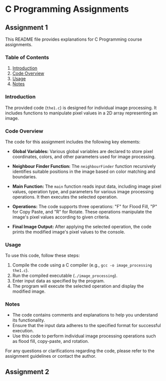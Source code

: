 # C Programming Assignments

## Assignment 1

This README file provides explanations for C Programming course assignments.

### Table of Contents

1. [Introduction](#introduction)
2. [Code Overview](#code-overview)
3. [Usage](#usage)
4. [Notes](#notes)

### Introduction

The provided code (`the1.c`) is designed for individual image processing. It includes functions to manipulate pixel values in a 2D array representing an image.

### Code Overview

The code for this assignment includes the following key elements:

- **Global Variables:** Various global variables are declared to store pixel coordinates, colors, and other parameters used for image processing.

- **Neighbour Finder Function:** The `neighbourFinder` function recursively identifies suitable positions in the image based on color matching and boundaries.

- **Main Function:** The `main` function reads input data, including image pixel values, operation type, and parameters for various image processing operations. It then executes the selected operation.

- **Operations:** The code supports three operations: "F" for Flood Fill, "P" for Copy Paste, and "R" for Rotate. These operations manipulate the image's pixel values according to given criteria.

- **Final Image Output:** After applying the selected operation, the code prints the modified image's pixel values to the console.

### Usage

To use this code, follow these steps:

1. Compile the code using a C compiler (e.g., `gcc -o image_processing the1.c`).
2. Run the compiled executable (`./image_processing`).
3. Enter input data as specified by the program.
4. The program will execute the selected operation and display the modified image.

### Notes

- The code contains comments and explanations to help you understand its functionality.
- Ensure that the input data adheres to the specified format for successful execution.
- Use this code to perform individual image processing operations such as flood fill, copy-paste, and rotation.

For any questions or clarifications regarding the code, please refer to the assignment guidelines or contact the author.

## Assignment 2
